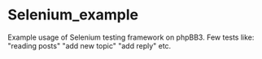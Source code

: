 # Selenium_example
Example usage of Selenium testing framework on phpBB3.
Few tests like:
"reading posts"
"add new topic"
"add reply"
etc.

